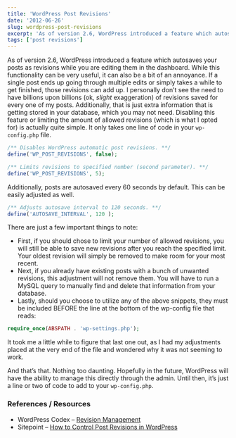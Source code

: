 ```yaml
---
title: 'WordPress Post Revisions'
date: '2012-06-26'
slug: wordpress-post-revisions
excerpt: 'As of version 2.6, WordPress introduced a feature which autosaves your posts as revisions while you are editing them in the dashboard. While this functionality can be very useful, it can also be a bit of an annoyance. If a single post ends up going through multiple edits or simply takes a while to get finished, those revisions can add up.'
tags: ['post revisions']
---
```


As of version 2.6, WordPress introduced a feature which autosaves your posts as revisions while you are editing them in the dashboard. While this functionality can be very useful, it can also be a bit of an annoyance. If a single post ends up going through multiple edits or simply takes a while to get finished, those revisions can add up. I personally don’t see the need to have billions upon billions (ok, *slight* exaggeration) of revisions saved for every one of my posts. Additionally, that is just extra information that is getting stored in your database, which you may not need. Disabling this feature or limiting the amount of allowed revisions (which is what I opted for) is actually quite simple. It only takes one line of code in your `wp-config.php` file.

```php
/** Disables WordPress automatic post revisions. **/
define('WP_POST_REVISIONS', false);

/** Limits revisions to specified number (second parameter). **/
define('WP_POST_REVISIONS', 5);
```

Additionally, posts are autosaved every 60 seconds by default. This can be easily adjusted as well.

```php
/** Adjusts autosave interval to 120 seconds. **/
define('AUTOSAVE_INTERVAL', 120 );
```

There are just a few important things to note:

- First, if you should chose to limit your number of allowed revisions, you will still be able to save new revisions after you reach the specified limit. Your oldest revision will simply be removed to make room for your most recent.
- Next, if you already have existing posts with a bunch of unwanted revisions, this adjustment will not remove them. You will have to run a MySQL query to manually find and delete that information from your database.
- Lastly, should you choose to utilize any of the above snippets, they must be included BEFORE the line at the bottom of the wp-config file that reads:

```php
require_once(ABSPATH . 'wp-settings.php');

```

It took me a little while to figure that last one out, as I had my adjustments placed at the very end of the file and wondered why it was not seeming to work.

And that’s that. Nothing too daunting. Hopefully in the future, WordPress will have the ability to manage this directly through the admin. Until then, it’s just a line or two of code to add to your `wp-config.php`.

### References / Resources

- WordPress Codex – [Revision Management](http://codex.wordpress.org/Revision_Management "WordPress Codex")
- Sitepoint – [How to Control Post Revisions in WordPress](http://www.sitepoint.com/configure-wordpress-post-revisions/ "WordPress Post Revisions")